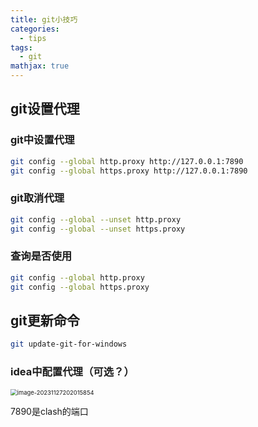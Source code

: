 ```yaml
---
title: git小技巧
categories:
  - tips
tags:
  - git
mathjax: true
---
```

<meta name="referrer" content="no-referrer"/>

## git设置代理

<!--more-->

### git中设置代理

~~~bash
git config --global http.proxy http://127.0.0.1:7890
git config --global https.proxy http://127.0.0.1:7890
~~~

### git取消代理

~~~bash
git config --global --unset http.proxy
git config --global --unset https.proxy
~~~

### 查询是否使用

~~~bash
git config --global http.proxy 
git config --global https.proxy 
~~~

## git更新命令

~~~bash
git update-git-for-windows
~~~

### idea中配置代理（可选？）

<img src="https://gitee.com/hollis7/pictures/raw/master/2023/11/27/42136_image-20231127202015854.png" alt="image-20231127202015854" style="zoom: 67%;" />

7890是clash的端口

